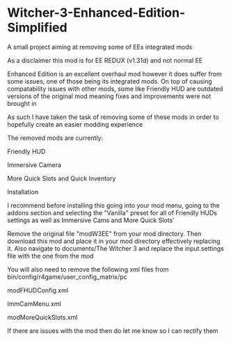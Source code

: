 # Witcher-3-Enhanced-Edition-Simplified
A small project aiming at removing some of EEs integrated mods

As a disclaimer this mod is for EE REDUX (v1.31d) and not normal EE

Enhanced Edition is an excellent overhaul mod however it does suffer from some issues, one of those being its integrated mods.
On top of causing compatability issues with other mods, some like Friendly HUD are outdated versions of the original mod meaning fixes and improvements were not brought in

As such I have taken the task of removing some of these mods in order to hopefully create an easier modding experience

The removed mods are currently:

Friendly HUD

Immersive Camera

More Quick Slots and Quick Inventory



Installation

I recommend before installing this going into your mod menu, going to the addons section and selecting the "Vanilla" preset for all of Friendly HUDs settings as well as Immersive Cams and More Quick Slots'

Remove the original file "modW3EE" from your mod directory. Then download this mod and place it in your mod directory effectively replacing it. Also navigate to documents/The Witcher 3 and replace the input.settings file with the one from the mod

You will also need to remove the following xml files from bin/config/r4game/user_config_matrix/pc

modFHUDConfig.xml

ImmCamMenu.xml

modMoreQuickSlots.xml



If there are issues with the mod then do let me know so I can rectify them
